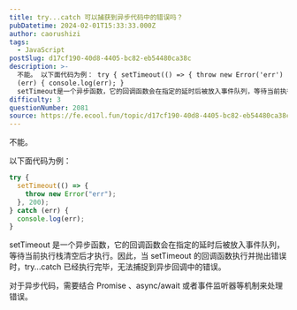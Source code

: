 ```yaml
---
title: try...catch 可以捕获到异步代码中的错误吗？
pubDatetime: 2024-02-01T15:33:33.000Z
author: caorushizi
tags:
  - JavaScript
postSlug: d17cf190-40d8-4405-bc82-eb54480ca38c
description: >-
  不能。 以下面代码为例： try { setTimeout(() => { throw new Error('err') }, 200); } catch
  (err) { console.log(err); }
  setTimeout是一个异步函数，它的回调函数会在指定的延时后被放入事件队列，等待当前执行栈清空后才执行。因此，当setTimeout的回调函数执行并抛出错误时，try...catch已
difficulty: 3
questionNumber: 2081
source: https://fe.ecool.fun/topic/d17cf190-40d8-4405-bc82-eb54480ca38c
---
```


不能。

以下面代码为例：

```js
try {
  setTimeout(() => {
    throw new Error("err");
  }, 200);
} catch (err) {
  console.log(err);
}
```

setTimeout 是一个异步函数，它的回调函数会在指定的延时后被放入事件队列，等待当前执行栈清空后才执行。因此，当 setTimeout 的回调函数执行并抛出错误时，try...catch 已经执行完毕，无法捕捉到异步回调中的错误。

对于异步代码，需要结合 Promise 、async/await 或者事件监听器等机制来处理错误。
